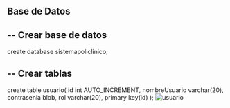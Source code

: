 ## Base de Datos
-- Crear base de datos
--------------------------------------
create database sistemapoliclinico;

-- Crear tablas
--------------------------------------
create table usuario(
id int AUTO_INCREMENT,
nombreUsuario varchar(20),
contrasenia blob,
rol varchar(20),
primary key(id)
);
![usuario](https://github.com/user-attachments/assets/4e44d30c-453c-42d9-ac74-427be6be366c)
